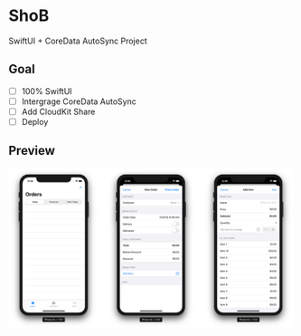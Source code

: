 # ShoB

SwiftUI + CoreData AutoSync Project

## Goal

- [ ] 100% SwiftUI
- [ ] Intergrage CoreData AutoSync
- [ ] Add CloudKit Share
- [ ] Deploy

## Preview

![Order Scene Preview](Preview/shob-order-scene-preview.png)

